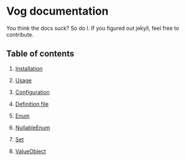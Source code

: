 # Vog documentation

You think the docs suck? So do I. If you figured out jekyll, feel free to 
contribute.

## Table of contents

1. [Installation](installation.md)

3. [Usage](#Usage-and-subcommands)

4. [Configuration](#Configuration)

5. [Definition file](#Definition-file)

6. [Enum](#Enum)

7. [NullableEnum](#NullableEnum)

8. [Set](#Set)

9. [ValueObject](#ValueObject)